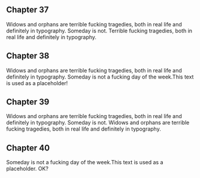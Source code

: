 ## Chapter 37

Widows and orphans are terrible fucking tragedies, both in real life and definitely in typography. Someday is not. Terrible fucking tragedies, both in real life and definitely in typography.

## Chapter 38

Widows and orphans are terrible fucking tragedies, both in real life and definitely in typography. Someday is not a fucking day of the week.This text is used as a placeholder!

## Chapter 39

Widows and orphans are terrible fucking tragedies, both in real life and definitely in typography. Someday is not. Widows and orphans are terrible fucking tragedies, both in real life and definitely in typography.

## Chapter 40

 Someday is not a fucking day of the week.This text is used as a placeholder. OK?
